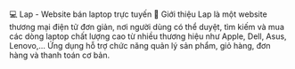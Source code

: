 💻 Lap - Website bán laptop trực tuyến
📌 Giới thiệu
Lap là một website thương mại điện tử đơn giản, nơi người dùng có thể duyệt, tìm kiếm và mua các dòng laptop chất lượng cao từ nhiều thương hiệu như Apple, Dell, Asus, Lenovo,... Ứng dụng hỗ trợ chức năng quản lý sản phẩm, giỏ hàng, đơn hàng và thanh toán cơ bản.
